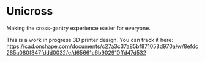 # Unicross
Making the cross-gantry experience easier for everyone. 

This is a work in progress 3D printer design. You can track it here: https://cad.onshape.com/documents/c27a3c37a85bf871058d970a/w/8efdc285a080f347fddd0032/e/d65661c6b902910ffd47d532
